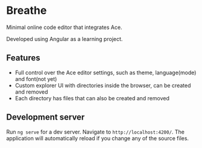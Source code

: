 # Breathe

Minimal online code editor that integrates Ace.

Developed using Angular as a learning project.

## Features

- Full control over the Ace editor settings, such as theme, language(mode) and font(not yet)
- Custom explorer UI with directories inside the browser, can be created and removed
- Each directory has files that can also be created and removed

## Development server

Run `ng serve` for a dev server. Navigate to `http://localhost:4200/`. The application will automatically reload if you change any of the source files.